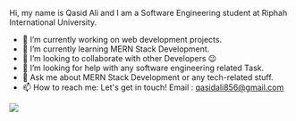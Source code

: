 Hi, my name is Qasid Ali and I am a Software Engineering student at Riphah International University.

- 🔭 I’m currently working on web development projects.
- 🌱 I’m currently learning MERN Stack Development. 
- 👯 I’m looking to collaborate with other Developers 😉
- 🤔 I’m looking for help with any software engineering related Task.
- 💬 Ask me about MERN Stack Development or any tech-related stuff.
- 📫 How to reach me:  Let's get in touch! Email : qasidali856@gmail.com

<img src="https://github-readme-stats.vercel.app/api?username=Qasid-Ali&&show_icons=true&title_color=5094F0&icon_color=5094F0&text_color=000000&bg_color=ffffff" />
